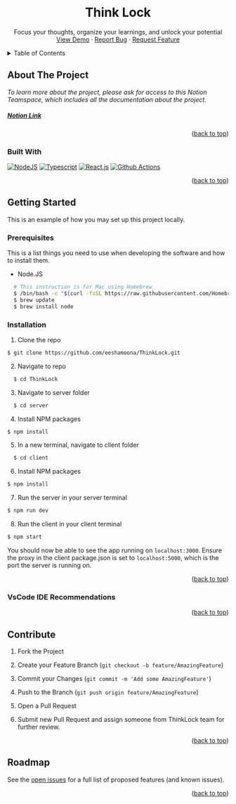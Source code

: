 <a name="readme-top"></a>

<!-- PROJECT LOGO -->
<br />
<div align="center">

  <h1 align="center">Think Lock</h1>

  <p align="center">
    Focus your thoughts, organize your learnings, and unlock your potential
    <br />
    <a href="https://github.com/eeshamoona/ThinkLock">View Demo</a>
    ·
    <a href="https://github.com/eeshamoona/ThinkLock/issues">Report Bug</a>
    ·
    <a href="https://github.com/eeshamoona/ThinkLock/issues">Request Feature</a>
  </p>
</div>

<!-- TABLE OF CONTENTS -->
<details>
  <summary>Table of Contents</summary>
  <ol>
    <li>
      <a href="#about-the-project">About The Project</a>
      <ul>
      <a href="#notion-link"> Notion Link </a>
      </ul>
    </li>
    <li>
      <a href="#getting-started">Getting Started</a>
      <ul>
        <li><a href="#prerequisites">Prerequisites</a></li>
        <li><a href="#installation">Installation</a></li>
        <li><a href="#vscode-ide-recommendations">VsCode IDE Recommendations</a></li>
      </ul>
    </li>
    <li><a href="#contribute">Contribute</a></li>
    <li><a href="#roadmap">Roadmap</a></li>
  </ol>
</details>

<!-- ABOUT THE PROJECT -->

## About The Project

<i>
To learn more about the project, please ask for access to this Notion Teamspace, which includes all the documentation about the project. </i>

##### [Notion Link][notion-url]

<p align="right">(<a href="#readme-top">back to top</a>)</p>

### Built With

[![NodeJS][node-shield]][node-url]
[![Typescript][typescript-shield]][typescript-url]
[![React.js][React.js]][React-url]
[![Github Actions][githubActions-shield]][githubActions-url]

<p align="right">(<a href="#readme-top">back to top</a>)</p>

<!-- GETTING STARTED -->

## Getting Started

This is an example of how you may set up this project locally.

### Prerequisites

This is a list things you need to use when developing the software and how to install them.

- Node.JS

```sh
  # This instruction is for Mac using Homebrew
  $ /bin/bash -c "$(curl -fsSL https://raw.githubusercontent.com/Homebrew/install/HEAD/install.sh)"
  $ brew update
  $ brew install node
```

### Installation

1. Clone the repo

```sh
$ git clone https://github.com/eeshamoona/ThinkLock.git
```

2. Navigate to repo

```sh
  $ cd ThinkLock
```

3. Navigate to server folder

```sh
  $ cd server
```

4. Install NPM packages

```sh
$ npm install
```

5. In a new terminal, navigate to client folder

```sh
  $ cd client
```

6. Install NPM packages

```sh
$ npm install
```

7. Run the server in your server terminal

```sh
$ npm run dev
```

8. Run the client in your client terminal

```sh
$ npm start
```

You should now be able to see the app running on `localhost:3000`. Ensure the proxy in the client package.json is set to `localhost:5000`, which is the port the server is running on.

<p align="right">(<a href="#readme-top">back to top</a>)</p>

### VsCode IDE Recommendations

<p align="right">(<a href="#readme-top">back to top</a>)</p>

<!-- CONTRIBUTE -->

## Contribute

1. Fork the Project

2. Create your Feature Branch (`git checkout -b feature/AmazingFeature`)

3. Commit your Changes (`git commit -m 'Add some AmazingFeature'`)

4. Push to the Branch (`git push origin feature/AmazingFeature`)

5. Open a Pull Request

6. Submit new Pull Request and assign someone from ThinkLock team for further review.

<p align="right">(<a href="#readme-top">back to top</a>)</p>

<!-- ROADMAP -->

## Roadmap

See the [open issues](https://github.com/eeshamoona/ThinkLock/issues) for a full list of proposed features (and known issues).

<p align="right">(<a href="#readme-top">back to top</a>)</p>

[node-shield]: https://img.shields.io/badge/Node.js-43853D?style=for-the-badge&logo=node.js&logoColor=white
[node-url]: https://nodejs.org/en
[typescript-shield]: https://img.shields.io/badge/TypeScript-007ACC?style=for-the-badge&logo=typescript&logoColor=white
[githubActions-shield]: https://img.shields.io/badge/GitHub_Actions-2088FF?style=for-the-badge&logo=github-actions&logoColor=white
[githubActions-url]: https://docs.github.com/en/actions
[typescript-url]: https://www.typescriptlang.org/
[storybook-shield]: https://cdn.jsdelivr.net/gh/storybookjs/brand@main/badge/badge-storybook.svg
[storybook-url]: https://storybook.js.org/
[react.js]: https://img.shields.io/badge/React-20232A?style=for-the-badge&logo=react&logoColor=61DAFB
[react-url]: https://reactjs.org/
[notion-url]: https://www.notion.so/be879357d0e443c0b436ca44a82b79ff?v=72d8c37e1c1e4c1eb16eb44327cdb617
